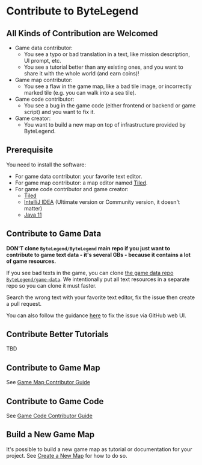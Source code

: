 # Contribute to ByteLegend

## All Kinds of Contribution are Welcomed

- Game data contributor: 
  - You see a typo or bad translation in a text, like mission description, UI prompt, etc.
  - You see a tutorial better than any existing ones, and you want to share it with the whole world (and earn coins)!
- Game map contributor: 
  - You see a flaw in the game map, like a bad tile image, or incorrectly marked tile (e.g. you can walk into a sea tile).  
- Game code contributor: 
  - You see a bug in the game code (either frontend or backend or game script) and you want to fix it.
- Game creator: 
  - You want to build a new map on top of infrastructure provided by ByteLegend.

## Prerequisite

You need to install the software:

- For game data contributor: your favorite text editor.
- For game map contributor: a map editor named [Tiled](https://www.mapeditor.org/).
- For game code contributor and game creator: 
  - [Tiled](https://www.mapeditor.org/)
  - [IntelliJ IDEA](https://www.jetbrains.com/idea/download/) (Ultimate version or Community version, it doesn't matter)
  - [Java 11](https://adoptopenjdk.net/)

## Contribute to Game Data

**DON'T clone `ByteLegend/ByteLegend` main repo if you just want to contribute to game text data - it's several GBs - because it contains a lot of game resources.**

If you see bad texts in the game, you can clone [the game data repo `ByteLegend/game-data`](https://github.com/ByteLegend/game-data).
We intentionally put all text resources in a separate repo so you can clone it must faster.

Search the wrong text with your favorite text editor, fix the issue then create a pull request.

You can also follow the guidance [here](https://github.com/ByteLegend/ByteLegend/blob/master/docs/en/i18n.md#help-us-via-github-web-ui) to fix the issue via GitHub web UI.

## Contribute Better Tutorials

TBD

## Contribute to Game Map

See [Game Map Contributor Guide](https://github.com/ByteLegend/ByteLegend/blob/master/docs/en/game-map-contributor-guide.md)

## Contribute to Game Code

See [Game Code Contributor Guide](https://github.com/ByteLegend/ByteLegend/blob/master/docs/en/game-code-contributor-guide.md)

## Build a New Game Map

It's possible to build a new game map as tutorial or documentation for your project.
See [Create a New Map](https://github.com/ByteLegend/ByteLegend/blob/master/docs/en/create-a-new-map.md) for how to do so.
